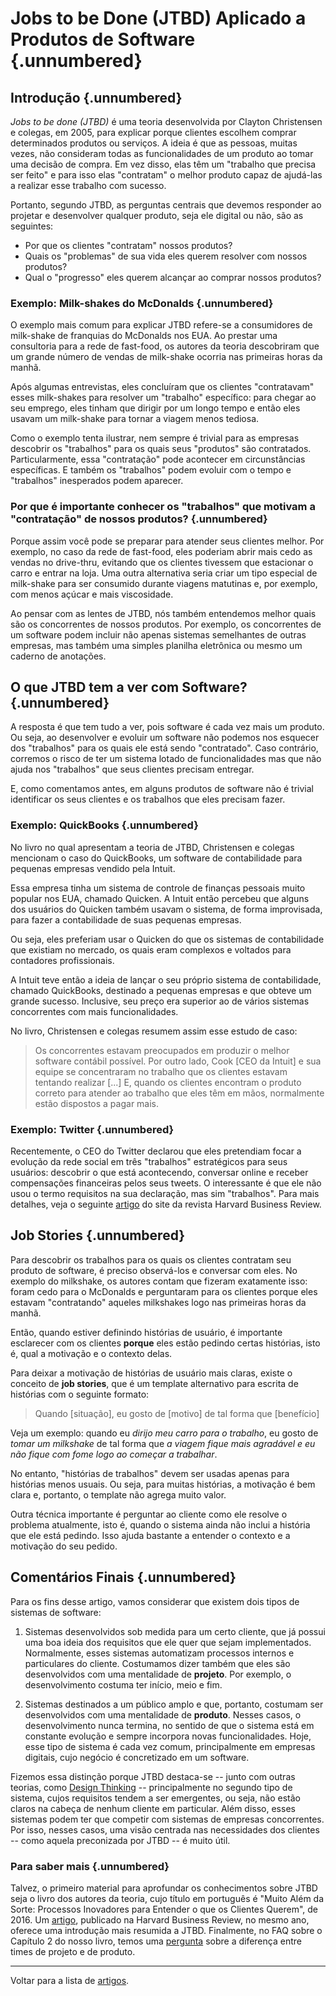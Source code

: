 # Jobs to be Done (JTBD) Aplicado a Produtos de Software {.unnumbered}
 
## Introdução {.unnumbered}

*Jobs to be done (JTBD)* é uma teoria desenvolvida por Clayton Christensen
e colegas, em 2005, para explicar porque clientes escolhem comprar 
determinados produtos ou serviços. A ideia é que as pessoas, muitas
vezes, não consideram todas as funcionalidades de um produto 
ao tomar uma decisão de compra. Em vez disso, elas têm um 
"trabalho que precisa ser feito" e para isso elas "contratam" 
o melhor produto capaz de ajudá-las a realizar esse trabalho
com sucesso.

Portanto, segundo JTBD, as perguntas centrais que devemos responder 
ao projetar e desenvolver qualquer produto, seja ele digital 
ou não, são as seguintes: 

* Por que os clientes "contratam" nossos produtos? 
* Quais os "problemas" de sua vida eles querem resolver com nossos produtos? 
* Qual o "progresso" eles querem alcançar ao comprar nossos produtos?

### Exemplo: Milk-shakes do McDonalds {.unnumbered}

O exemplo mais comum para explicar JTBD refere-se a 
consumidores de milk-shake de franquias do McDonalds 
nos EUA. Ao prestar uma consultoria para a rede de fast-food, os
autores da teoria descobriram que um grande número de vendas de 
milk-shake ocorria nas primeiras horas da manhã. 

Após algumas entrevistas, eles concluíram que os clientes 
"contratavam" esses milk-shakes para resolver um "trabalho" 
específico: para chegar ao seu emprego, eles tinham que dirigir por 
um longo tempo e então eles usavam um milk-shake para tornar a 
viagem menos tediosa.

Como o exemplo tenta ilustrar, nem sempre é trivial para as 
empresas descobrir os "trabalhos" para os quais seus "produtos" 
são contratados. Particularmente, essa "contratação" pode acontecer 
em circunstâncias específicas. E também os "trabalhos" podem evoluir 
com o tempo e "trabalhos" inesperados podem aparecer.

### Por que é importante conhecer os "trabalhos" que motivam a "contratação" de nossos produtos? {.unnumbered}

Porque assim você pode se preparar para atender seus clientes melhor. 
Por exemplo, no caso da rede de fast-food, eles poderiam abrir 
mais cedo as vendas no drive-thru, evitando que os clientes 
tivessem que estacionar o carro e entrar na loja. 
Uma outra alternativa seria criar um tipo especial de milk-shake 
para ser consumido durante viagens matutinas e, por exemplo, 
com menos açúcar e mais viscosidade.

Ao pensar com as lentes de JTBD, nós também entendemos melhor
quais são os concorrentes de nossos produtos. Por exemplo,
os concorrentes de um software podem incluir não apenas 
sistemas semelhantes de outras empresas, mas também uma 
simples planilha eletrônica ou mesmo um caderno de anotações.

## O que JTBD tem a ver com Software? {.unnumbered}

A resposta é que tem tudo a ver, pois software é cada vez mais um 
produto. Ou seja, ao desenvolver e evoluir um software não podemos 
nos esquecer dos "trabalhos" para os quais ele está sendo 
"contratado". Caso contrário, corremos o risco de ter um sistema 
lotado de funcionalidades mas que não ajuda nos "trabalhos" que 
seus clientes precisam entregar. 

E, como comentamos antes, em alguns produtos de software não
é trivial identificar os seus clientes e os trabalhos que eles
precisam fazer.

### Exemplo: QuickBooks {.unnumbered} 

No livro no qual apresentam a teoria de JTBD, Christensen e colegas 
mencionam o caso do QuickBooks, um software de contabilidade para 
pequenas empresas vendido pela Intuit. 

Essa empresa tinha um sistema de controle de finanças pessoais muito 
popular nos EUA, chamado Quicken. A Intuit então percebeu que alguns 
dos usuários do Quicken também usavam o sistema, de forma improvisada, 
para fazer a contabilidade de suas pequenas empresas. 

Ou seja, eles preferiam usar o Quicken do que os sistemas de 
contabilidade que existiam no mercado, os quais eram complexos 
e voltados para contadores profissionais.

A Intuit teve então a ideia de lançar o seu próprio sistema
de contabilidade, chamado QuickBooks, destinado a pequenas 
empresas e que obteve um grande sucesso. Inclusive, seu
preço era superior ao de vários sistemas concorrentes com 
mais funcionalidades.

No livro, Christensen e colegas resumem assim esse estudo 
de caso:

> Os concorrentes estavam preocupados em produzir o melhor
software contábil possível. Por outro lado, Cook [CEO da Intuit] 
e sua equipe se concentraram no trabalho que os clientes estavam
tentando realizar [...] E, quando os clientes encontram o produto 
correto para atender ao trabalho que eles têm em mãos, 
normalmente estão dispostos a pagar mais.


### Exemplo: Twitter {.unnumbered} 

Recentemente, o CEO do Twitter declarou que eles pretendiam 
focar a evolução da rede social em três "trabalhos" estratégicos 
para seus usuários: descobrir o que está acontecendo, conversar 
online e receber compensações financeiras pelos seus tweets. 
O interessante é que ele não usou o termo requisitos na sua 
declaração, mas sim "trabalhos". Para mais detalhes, veja o 
seguinte [artigo](https://hbr.org/2021/10/how-twitter-applied-the-jobs-to-be-done-approach-to-strategy) 
do site da revista Harvard Business Review. 

## Job Stories {.unnumbered} 

Para descobrir os trabalhos para os quais os clientes contratam 
seu produto de software, é preciso observá-los e conversar com 
eles. No exemplo do milkshake, os autores contam que fizeram 
exatamente isso: foram cedo para o McDonalds e perguntaram 
para os clientes porque eles estavam "contratando" aqueles 
milkshakes logo nas primeiras horas da manhã.

Então, quando estiver definindo histórias de usuário, é 
importante esclarecer com os clientes **porque** eles estão 
pedindo certas histórias, isto é, qual a motivação e o contexto 
delas. 

Para deixar a motivação de histórias de usuário mais claras, 
existe o conceito de **job stories**, que é um template alternativo 
para escrita de histórias com o seguinte formato:

> Quando [situação], eu gosto de [motivo] de tal forma que [benefício]

Veja um exemplo: quando eu *dirijo meu carro para o trabalho*, eu 
gosto de *tomar um milkshake* de tal forma que *a viagem fique mais 
agradável e eu não fique com fome logo ao começar a trabalhar*.

No entanto, "histórias de trabalhos" devem ser usadas apenas para 
histórias menos usuais. Ou seja, para muitas histórias, a motivação 
é bem clara e, portanto, o template não agrega muito valor.

Outra técnica importante é perguntar ao cliente como ele resolve 
o problema atualmente, isto é, quando o sistema ainda não inclui 
a história que ele está pedindo. Isso ajuda bastante a entender 
o contexto e a motivação do seu pedido.


## Comentários Finais {.unnumbered} 

Para os fins desse artigo, vamos considerar que existem dois 
tipos de sistemas de software:

1. Sistemas desenvolvidos sob medida para um certo cliente, que já
possui uma boa ideia dos requisitos que ele quer que 
sejam implementados. Normalmente, esses sistemas automatizam 
processos internos e particulares do cliente. Costumamos 
dizer também que eles são desenvolvidos com uma mentalidade 
de **projeto**. Por exemplo, o desenvolvimento costuma ter início, 
meio e fim.

2. Sistemas destinados a um público amplo e que, portanto, 
costumam ser desenvolvidos com uma mentalidade de **produto**. Nesses 
casos, o desenvolvimento nunca termina, no sentido de que o 
sistema está em constante evolução e sempre incorpora novas 
funcionalidades. Hoje, esse tipo de sistema é cada vez comum, 
principalmente em empresas digitais, cujo negócio é concretizado 
em um software.

Fizemos essa distinção porque JTBD destaca-se 
-- junto com outras teorias, 
como [Design Thinking](./design-thinking.html) -- principalmente no 
segundo tipo de sistema, cujos requisitos tendem a ser emergentes, 
ou seja, não estão claros na cabeça de nenhum cliente em particular. 
Além disso, esses sistemas podem ter que competir com sistemas de 
empresas concorrentes. Por isso, nesses casos, uma visão centrada
nas necessidades dos clientes -- como aquela preconizada por 
JTBD -- é muito útil.

### Para saber mais {.unnumbered} 

Talvez, o primeiro material para aprofundar os conhecimentos sobre 
JTBD seja o livro dos autores da teoria, cujo título em português é 
"Muito Além da Sorte: Processos Inovadores para Entender o que os 
Clientes Querem", de 2016. Um 
[artigo](https://hbr.org/2016/09/know-your-customers-jobs-to-be-done), 
publicado na Harvard Business Review, no mesmo ano, oferece uma 
introdução mais resumida a JTBD. Finalmente, no FAQ sobre o Capítulo
2 do nosso livro, temos uma 
[pergunta](https://engsoftmoderna.info/artigos/processos-faq.html#qual-a-diferen%C3%A7a-entre-times-orientados-por-projeto-e-por-produto) 
sobre a diferença entre times de projeto e de produto.


* * * 

Voltar para a lista de [artigos](./artigos.html).
